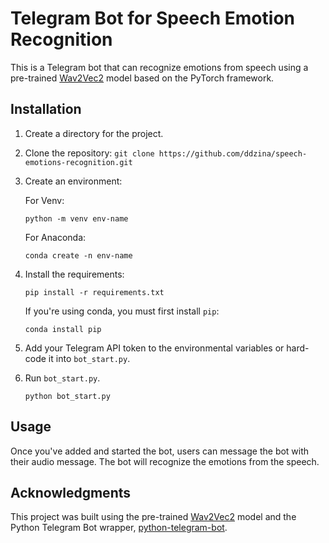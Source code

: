 # Telegram Bot for Speech Emotion Recognition

This is a Telegram bot that can recognize emotions from speech using a pre-trained [Wav2Vec2](https://huggingface.co/Aniemore/wav2vec2-xlsr-53-russian-emotion-recognition) model based on the PyTorch framework. 

## Installation

1. Create a directory for the project.
2. Clone the repository: `git clone https://github.com/ddzina/speech-emotions-recognition.git`
3. Create an environment: 

   For Venv:
   ```
   python -m venv env-name
   ```

   For Anaconda:
   ```
   conda create -n env-name
   ```
4. Install the requirements:

   ```
   pip install -r requirements.txt
   ```
   
   If you're using conda, you must first install `pip`: 
   
   ```
   conda install pip
   ```
   
5. Add your Telegram API token to the environmental variables or hard-code it into `bot_start.py`. 
6. Run `bot_start.py`.

   ```
   python bot_start.py
   ```

## Usage

Once you've added and started the bot, users can message the bot with their audio message. The bot will recognize the emotions from the speech.

## Acknowledgments

This project was built using the pre-trained [Wav2Vec2](https://huggingface.co/Aniemore/wav2vec2-xlsr-53-russian-emotion-recognition) model and the Python Telegram Bot wrapper, [python-telegram-bot](https://github.com/python-telegram-bot/python-telegram-bot). 
